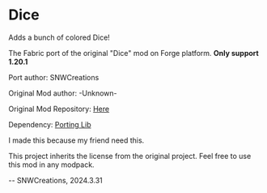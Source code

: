 # Dice

Adds a bunch of colored Dice!

The Fabric port of the original "Dice" mod on Forge platform. **Only support 1.20.1**

Port author: SNWCreations

Original Mod author: -Unknown-

Original Mod Repository: [Here](https://github.com/MrUnknown404/Dice)

Dependency: [Porting Lib](https://github.com/Fabricators-of-Create/Porting-Lib)

I made this because my friend need this.

This project inherits the license from the original project.
Feel free to use this mod in any modpack.

-- SNWCreations, 2024.3.31
